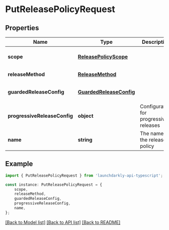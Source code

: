 # PutReleasePolicyRequest


## Properties

Name | Type | Description | Notes
------------ | ------------- | ------------- | -------------
**scope** | [**ReleasePolicyScope**](ReleasePolicyScope.md) |  | [optional] [default to undefined]
**releaseMethod** | [**ReleaseMethod**](ReleaseMethod.md) |  | [default to undefined]
**guardedReleaseConfig** | [**GuardedReleaseConfig**](GuardedReleaseConfig.md) |  | [optional] [default to undefined]
**progressiveReleaseConfig** | **object** | Configuration for progressive releases | [optional] [default to undefined]
**name** | **string** | The name of the release policy | [default to undefined]

## Example

```typescript
import { PutReleasePolicyRequest } from 'launchdarkly-api-typescript';

const instance: PutReleasePolicyRequest = {
    scope,
    releaseMethod,
    guardedReleaseConfig,
    progressiveReleaseConfig,
    name,
};
```

[[Back to Model list]](../README.md#documentation-for-models) [[Back to API list]](../README.md#documentation-for-api-endpoints) [[Back to README]](../README.md)
